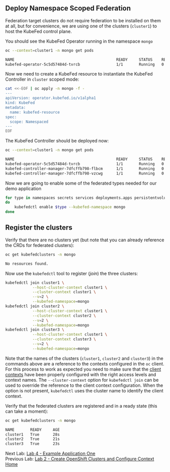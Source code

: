 <a id="markdown-deploy-federation" name="deploy-namespace-scoped-federation"></a>
## Deploy Namespace Scoped Federation

Federation target clusters do not require federation to be installed on them at
all, but for convenience, we are using one of the clusters (`cluster1`) to host
the KubeFed control plane.

You should see the KubeFed Operator running in the namespace `mongo`

~~~sh
oc --context=cluster1 -n mongo get pods

NAME                                             READY     STATUS    RESTARTS   AGE
kubefed-operator-5c5d57484d-tvrcb                1/1       Running   0          3m18s
~~~

Now we need to create a KubeFed resource to instantiate the KubeFed Controller in `cluster` scoped mode:

~~~sh
cat <<-EOF | oc apply -n mongo -f -
---
apiVersion: operator.kubefed.io/v1alpha1
kind: KubeFed
metadata:
  name: kubefed-resource
spec: 
  scope: Namespaced
---
EOF
~~~

The KubeFed Controller should be deployed now:

~~~sh
oc --context=cluster1 -n mongo get pods

NAME                                             READY     STATUS    RESTARTS   AGE
kubefed-operator-5c5d57484d-tvrcb                1/1       Running   0          3m18s
kubefed-controller-manager-7dfcffb798-flbcm      1/1       Running   0          30s
kubefed-controller-manager-7dfcffb798-vzcwg      1/1       Running   0          31s
~~~

Now we are going to enable some of the federated types needed for our demo application

~~~sh
for type in namespaces secrets services deployments.apps persistentvolumeclaim
do
    kubefedctl enable $type --kubefed-namespace mongo
done
~~~

<a id="markdown-register-the-clusters" name="register-the-clusters"></a>
## Register the clusters

Verify that there are no clusters yet (but note
that you can already reference the CRDs for federated clusters):

~~~sh
oc get kubefedclusters -n mongo

No resources found.
~~~

Now use the `kubefedctl` tool to register (*join*) the three clusters:

~~~sh
kubefedctl join cluster1 \
            --host-cluster-context cluster1 \
            --cluster-context cluster1 \
            --v=2 \
            --kubefed-namespace=mongo
kubefedctl join cluster2 \
            --host-cluster-context cluster1 \
            --cluster-context cluster2 \
            --v=2 \
            --kubefed-namespace=mongo
kubefedctl join cluster3 \
            --host-cluster-context cluster1 \
            --cluster-context cluster3 \
            --v=2 \
            --kubefed-namespace=mongo
~~~

Note that the names of the clusters (`cluster1`, `cluster2` and `cluster3`) in the commands above are a reference to the contexts configured in the `oc` client. For this process to work as expected you need to make sure that the [client contexts](./2.md#configure-client-context-for-cluster-admin-access) have been properly configured with the right access levels and context names. The `--cluster-context` option for `kubefedctl join` can be used to override the reference to the client context configuration. When the option is not present, `kubefedctl` uses the cluster name to identify the client context.

Verify that the federated clusters are registered and in a ready state (this
can take a moment):

~~~sh
oc get kubefedclusters -n mongo

NAME       READY     AGE
cluster1   True      28s
cluster2   True      21s
cluster3   True      23s
~~~

Next Lab: [Lab 4 - Example Application One](./4.md)<br>
Previous Lab: [Lab 2 - Create OpenShift Clusters and Configure Context](./2.md)<br>
[Home](../README.md)